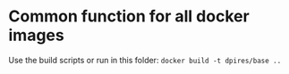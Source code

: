 # Common function for all docker images

Use the build scripts or run in this folder:
`docker build -t dpires/base ..`